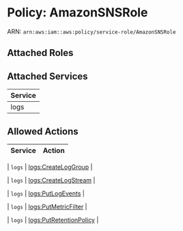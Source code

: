 # Policy: AmazonSNSRole

ARN: `arn:aws:iam::aws:policy/service-role/AmazonSNSRole`

## Attached Roles

## Attached Services

| Service |
|---------|
| logs |

## Allowed Actions

| Service | Action |
|:-------:|--------|

| `logs` | [logs:CreateLogGroup](../actions.md#logs:createloggroup) |

| `logs` | [logs:CreateLogStream](../actions.md#logs:createlogstream) |

| `logs` | [logs:PutLogEvents](../actions.md#logs:putlogevents) |

| `logs` | [logs:PutMetricFilter](../actions.md#logs:putmetricfilter) |

| `logs` | [logs:PutRetentionPolicy](../actions.md#logs:putretentionpolicy) |
